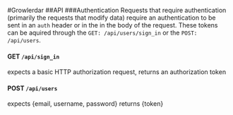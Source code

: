 #Growlerdar
##API
###Authentication
Requests that require authentication (primarily the requests that modify data)
require an authentication to be sent in an `auth` header or in the in the body
of the request. These tokens can be aquired through the `GET: /api/users/sign_in`
or the `POST: /api/users`.

#### GET `/api/sign_in`
expects a basic HTTP authorization request, returns an authorization token
#### POST `/api/users`
expects {email, username, password}
returns {token}
